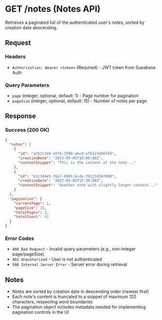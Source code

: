 # GET /notes (Notes API)

Retrieves a paginated list of the authenticated user's notes, sorted by creation date descending.

## Request

### Headers
- `Authorization: Bearer <token>` (Required) - JWT token from Supabase Auth

### Query Parameters
- `page` (integer, optional, default: 1) - Page number for pagination
- `pageSize` (integer, optional, default: 15) - Number of notes per page

## Response

### Success (200 OK)
```json
{
  "notes": [
    {
      "id": "a1b2c3d4-e5f6-7890-abcd-ef0123456789",
      "creationDate": "2025-05-05T10:00:00Z",
      "contentSnippet": "This is the content of the note..."
    },
    {
      "id": "b2c3d4e5-f6a7-8901-bcde-f01234567890",
      "creationDate": "2025-05-04T15:30:00Z",
      "contentSnippet": "Another note with slightly longer content..."
    }
  ],
  "pagination": {
    "currentPage": 1,
    "pageSize": 15,
    "totalPages": 3,
    "totalCount": 42
  }
}
```

### Error Codes
- `400 Bad Request` - Invalid query parameters (e.g., non-integer page/pageSize)
- `401 Unauthorized` - User is not authenticated
- `500 Internal Server Error` - Server error during retrieval

## Notes
- Notes are sorted by creation date in descending order (newest first)
- Each note's content is truncated to a snippet of maximum 120 characters, respecting word boundaries
- The pagination object includes metadata needed for implementing pagination controls in the UI